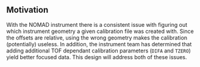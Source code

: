 Motivation
----------
With the NOMAD instrument there is a consistent issue with figuring out which instrument geometry a given calibration file
was created with. Since the offsets are relative, using the wrong geometry makes the calibration (potentially) useless. In
addition, the instrument team has determined that adding additional TOF dependant calibration parameters (`DIFA` and `TZERO`)
yield better focused data. This design will address both of these issues.

